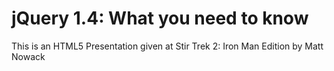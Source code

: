 # jQuery 1.4: What you need to know #

This is an HTML5 Presentation given at Stir Trek 2: Iron Man Edition by Matt Nowack